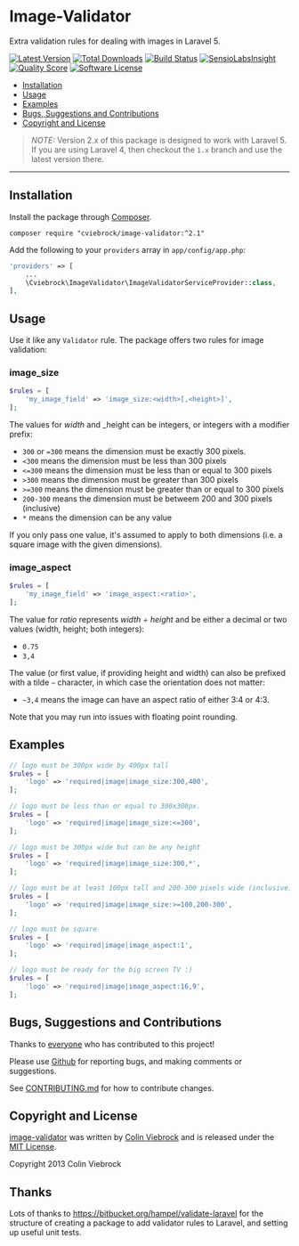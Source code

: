 # Image-Validator

Extra validation rules for dealing with images in Laravel 5.

[![Latest Version](https://img.shields.io/packagist/v/cviebrock/image-validator.svg?style=flat-square)](https://github.com/cviebrock/eloquent-taggable/releases)
[![Total Downloads](https://img.shields.io/packagist/dt/cviebrock/image-validator.svg?style=flat-square)](https://packagist.org/packages/cviebrock/eloquent-taggable)
[![Build Status](https://img.shields.io/travis/cviebrock/image-validator/master.svg?style=flat-square)](https://travis-ci.org/cviebrock/eloquent-taggable)
[![SensioLabsInsight](https://img.shields.io/sensiolabs/i/9e1bb86e-2659-4123-9b6f-89370ef1483d.svg?style=flat-square)](https://insight.sensiolabs.com/projects/9e1bb86e-2659-4123-9b6f-89370ef1483d)
[![Quality Score](https://img.shields.io/scrutinizer/g/cviebrock/image-validator.svg?style=flat-square)](https://scrutinizer-ci.com/g/cviebrock/eloquent-taggable)
[![Software License](https://img.shields.io/badge/license-MIT-brightgreen.svg?style=flat-square)](LICENSE.md)


* [Installation](#installation)
* [Usage](#usage)
* [Examples](#examples)
* [Bugs, Suggestions and Contributions](#bugs-suggestions-and-contributions)
* [Copyright and License](#copyright-and-license)

> *NOTE:* Version 2.x of this package is designed to work with Laravel 5.  If you are using Laravel 4, then checkout the `1.x` branch and use the latest version there.

---

<a name="installation"></a>
## Installation

Install the package through [Composer](http://getcomposer.org).

```shell
composer require "cviebrock/image-validator:^2.1"
```

Add the following to your `providers` array in `app/config/app.php`:

```php
'providers' => [
    ...
    \Cviebrock\ImageValidator\ImageValidatorServiceProvider::class,
],
```



<a name="usage"></a>
## Usage

Use it like any `Validator` rule.  The package offers two rules for image validation:

### image_size

```php
$rules = [
    'my_image_field' => 'image_size:<width>[,<height>]',
];
```

The values for _width_ and _height can be integers, or integers with a modifier prefix:

- `300` or `=300` means the dimension must be exactly 300 pixels.
- `<300` means the dimension must be less than 300 pixels
- `<=300` means the dimension must be less than or equal to 300 pixels
- `>300` means the dimension must be greater than 300 pixels
- `>=300` means the dimension must be greater than or equal to 300 pixels
- `200-300` means the dimension must be betweem 200 and 300 pixels (inclusive)
- `*` means the dimension can be any value

If you only pass one value, it's assumed to apply to both dimensions (i.e. a square image with the given dimensions).

### image_aspect

```php
$rules = [
    'my_image_field' => 'image_aspect:<ratio>',
];
```

The value for _ratio_ represents _width ÷ height_ and be either a decimal or two values (width, height; both integers):

- `0.75`
- `3,4`

The value (or first value, if providing height and width) can also be prefixed with a tilde `~` character,
in which case the orientation does not matter:

- `~3,4` means the image can have an aspect ratio of either 3:4 or 4:3.

Note that you may run into issues with floating point rounding.


<a name="examples"></a>
## Examples

```php
// logo must be 300px wide by 400px tall
$rules = [
    'logo' => 'required|image|image_size:300,400',
];

// logo must be less than or equal to 300x300px.
$rules = [
    'logo' => 'required|image|image_size:<=300',
];

// logo must be 300px wide but can be any height
$rules = [
    'logo' => 'required|image|image_size:300,*',
];

// logo must be at least 100px tall and 200-300 pixels wide (inclusive)
$rules = [
    'logo' => 'required|image|image_size:>=100,200-300',
];

// logo must be square
$rules = [
    'logo' => 'required|image|image_aspect:1',
];

// logo must be ready for the big screen TV :)
$rules = [
    'logo' => 'required|image|image_aspect:16,9',
];
```



## Bugs, Suggestions and Contributions

Thanks to [everyone](https://github.com/cviebrock/image-validator/graphs/contributors)
who has contributed to this project!

Please use [Github](https://github.com/cviebrock/image-validator) for reporting bugs, 
and making comments or suggestions.
 
See [CONTRIBUTING.md](CONTRIBUTING.md) for how to contribute changes.



## Copyright and License

[image-validator](https://github.com/cviebrock/image-validator)
was written by [Colin Viebrock](http://viebrock.ca) and is released under the 
[MIT License](LICENSE.md).

Copyright 2013 Colin Viebrock



## Thanks

Lots of thanks to https://bitbucket.org/hampel/validate-laravel for the structure of creating a package to add validator rules to Laravel, and setting up useful unit tests.
